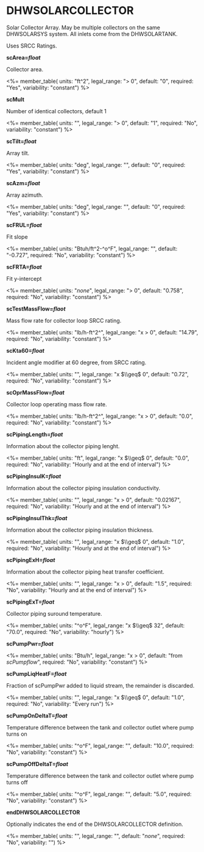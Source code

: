 # DHWSOLARCOLLECTOR

Solar Collector Array. May be multiple collectors on the same DHWSOLARSYS system. All inlets come from the DHWSOLARTANK.

Uses SRCC Ratings.

**scArea=*float***

Collector area.

<%= member_table(
  units: "ft^2",
  legal_range: "$>$ 0",
  default: "0",
  required: "Yes",
  variability: "constant") %>

**scMult**

Number of identical collectors, default 1

<%= member_table(
  units: "",
  legal_range: "$>$ 0",
  default: "1",
  required: "No",
  variability: "constant") %>

**scTilt=*float***

Array tilt.

<%= member_table(
  units: "deg",
  legal_range: "",
  default: "0",
  required: "Yes",
  variability: "constant") %>

**scAzm=*float***

Array azimuth.

<%= member_table(
  units: "deg",
  legal_range: "",
  default: "0",
  required: "Yes",
  variability: "constant") %>

**scFRUL=*float***

Fit slope

<%= member_table(
  units: "Btuh/ft^2-^o^F",
  legal_range: "",
  default: "-0.727",
  required: "No",
  variability: "constant") %>

**scFRTA=*float***

Fit y-intercept

<%= member_table(
  units: "*none*",
  legal_range: "$>$ 0",
  default: "0.758",
  required: "No",
  variability: "constant") %>

**scTestMassFlow=*flaot***

Mass flow rate for collector loop SRCC rating.

<%= member_table(
  units: "lb/h-ft^2^",
  legal_range: "x $>$ 0",
  default: "14.79",
  required: "No",
  variability: "constant") %>

**scKta60=*float***

Incident angle modifier at 60 degree, from SRCC rating.

<%= member_table(
  units: "",
  legal_range: "x $\\geq$ 0",
  default: "0.72",
  required: "No",
  variability: "constant") %>

**scOprMassFlow=*float***

Collector loop operating mass flow rate.

<%= member_table(
  units: "lb/h-ft^2^",
  legal_range: "x $>$ 0",
  default: "0.0",
  required: "No",
  variability: "constant") %>

**scPipingLength=*float***

Information about the collector piping lenght.

<%= member_table(
  units: "ft",
  legal_range: "x $\\geq$ 0",
  default: "0.0",
  required: "No",
  variability: "Hourly and at the end of interval") %>

**scPipingInsulK=*float***

Information about the collector piping insulation conductivity.

<%= member_table(
  units: "",
  legal_range: "x $>$ 0",
  default: "0.02167",
  required: "No",
  variability: "Hourly and at the end of interval") %>

**scPipingInsulThk=*float***

Information about the collector piping insulation thickness.

<%= member_table(
  units: "",
  legal_range: "x $\\geq$ 0",
  default: "1.0",
  required: "No",
  variability: "Hourly and at the end of interval") %>

**scPipingExH=*float***

Information about the collector piping heat transfer coefficient.

<%= member_table(
  units: "",
  legal_range: "x $>$ 0",
  default: "1.5",
  required: "No",
  variability: "Hourly and at the end of interval") %>

**scPipingExT=*float***

Collector piping suround temperature.

<%= member_table(
  units: "^o^F",
  legal_range: "x $\\geq$ 32",
  default: "70.0",
  required: "No",
  variability: "hourly") %>

**scPumpPwr=*float***

<%= member_table(
  units: "Btu/h",
  legal_range: "x $>$ 0",
  default: "from *scPumpflow*",
  required: "No",
  variability: "constant")
  %>

**scPumpLiqHeatF=*float***

Fraction of scPumpPwr added to liquid stream, the remainder is discarded.

<%= member_table(
  units: "",
  legal_range: "x $\\geq$ 0",
  default: "1.0",
  required: "No",
  variability: "Every run") %>

**scPumpOnDeltaT=*float***

Temperature difference between the tank and collector outlet where pump turns on
  
<%= member_table(
  units: "^o^F",
  legal_range: "",
  default: "10.0",
  required: "No",
  variability: "constant") %>

**scPumpOffDeltaT=*float*** 

Temperature difference between the tank and collector outlet where pump turns off

<%= member_table(
  units: "^o^F",
  legal_range: "",
  default: "5.0",
  required: "No",
  variability: "constant") %>

**endDHWSOLARCOLLECTOR**

Optionally indicates the end of the DHWSOLARCOLLECTOR definition.

<%= member_table(
  units: "",
  legal_range: "",
  default: "*none*",
  required: "No",
  variability: "") %>

